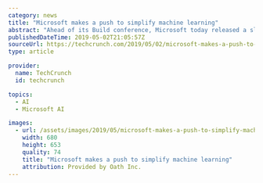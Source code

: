 ```yaml
---
category: news
title: "Microsoft makes a push to simplify machine learning"
abstract: "Ahead of its Build conference, Microsoft today released a slew of new machine learning products and tweaks to some of its existing services. These range from no-code tools to hosted notebooks, with a number of new APIs and other services in-between. The core theme, here, though, is that Microsoft is continuing its strategy of democratizing access to AI. Ahead of the release, I sat down with Microsoft's Eric Boyd, the company's corporate vice..."
publishedDateTime: 2019-05-02T21:05:57Z
sourceUrl: https://techcrunch.com/2019/05/02/microsoft-makes-a-push-to-simplify-machine-learning/
type: article

provider:
  name: TechCrunch
  id: techcrunch

topics:
  - AI
  - Microsoft AI

images:
  - url: /assets/images/2019/05/microsoft-makes-a-push-to-simplify-machine-learning-1.jpg
    width: 680
    height: 653
    quality: 74
    title: "Microsoft makes a push to simplify machine learning"
    attribution: Provided by Oath Inc.
---
```

